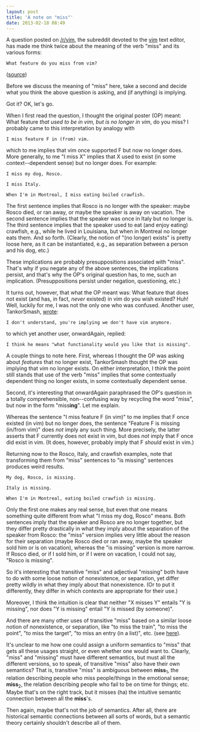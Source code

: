 ```yaml
---
layout: post
title: 'A note on "miss"'
date: 2013-02-18 08:49
---
```


A question posted on [/r/vim](http://www.reddit.com/r/vim/), the subreddit
devoted to the [vim][] text editor, has made me think twice about the meaning
of the verb "miss" and its various forms:

```
What feature do you miss from vim?
```

([source][src])

[vim]: http://www.vim.org/
[src]: http://www.reddit.com/r/vim/comments/18n05l/what_feature_do_you_miss_from_vim/

Before we discuss the meaning of "miss" here, take a second and decide what you
think the above question is asking, and (if anything) is implying.

Got it? OK, let's go.

<!-- more -->

When I first read the question, I thought the original poster (OP) meant: What
feature *that used to be in vim, but is no longer in vim*, do you miss? I
probably came to this interpretation by analogy with

```
I miss feature F in (from) vim.
```

which to me implies that vim once supported F but now no longer does. More
generally, to me "I miss X" implies that X used to exist (in some
context--dependent sense) but no longer does. For example:

```
I miss my dog, Rosco.

I miss Italy.

When I'm in Montreal, I miss eating boiled crawfish.
```

The first sentence implies that Rosco is no longer with the speaker: maybe
Rosco died, or ran away, or maybe the speaker is away on vacation. The second
sentence implies that the speaker was once in Italy but no longer is. The third
sentence implies that the speaker used to eat (and enjoy eating) crawfish,
e.g., while he lived in Louisiana, but when in Montreal no longer eats them.
And so forth. (Clearly, the notion of "(no longer) exists" is pretty loose
here, as it can be instantiated, e.g., as separation between a person and his
dog, etc.)

These implications are probably presuppositions associated with "miss". That's
why if you negate any of the above sentences, the implications persist, and
that's why the OP's original question has, to me, such an implication.
(Presuppositions persist under negation, questioning, etc.)

It turns out, however, that what the OP meant was: What feature that does not
exist (and has, in fact, *never* existed) in vim do you wish existed? Huh!
Well, luckily for me, I was not the only one who was confused. Another user,
TankorSmash,
[wrote](http://www.reddit.com/r/vim/comments/18n05l/what_feature_do_you_miss_from_vim/c8g762d):

```
I don't understand, you're implying we don't have vim anymore.
```

to which yet another user, onwardAgain, replied:

```
I think he means "what functionality would you like that is missing".
```

A couple things to note here. First, whereas I thought the OP was asking about
*features* that no longer exist, TankorSmash thought the OP was implying that
*vim* no longer exists. On either interpretation, I think the point still
stands that use of the verb "miss" implies that some contextually dependent
thing no longer exists, in some contextually dependent sense.

Second, it's interesting that onwardAgain paraphrased the OP's question in a
totally comprehensible, non--confusing way by recycling the word "miss", but
now in the form "miss**ing**". Let me explain.

Whereas the sentence "I miss feature F (in vim)" to me implies that F once
existed (in vim) but no longer does, the sentence "Feature F is missing
(in/from vim)" does *not* imply any such thing. More precisely, the latter
asserts that F currently does not exist in vim, but does *not* imply that F
once did exist in vim. (It does, however, probably imply that F *should* exist
in vim.)

Returning now to the Rosco, Italy, and crawfish examples, note that
transforming them from "miss" sentences to "is missing" sentences produces
weird results.

```
My dog, Rosco, is missing.

Italy is missing.

When I'm in Montreal, eating boiled crawfish is missing.
```

Only the first one makes any real sense, but even that one means something
quite different from what "I miss my dog, Rosco" means. Both sentences imply
that the speaker and Rosco are no longer together, but they differ pretty
drastically in what they imply about the separation of the speaker from Rosco:
the "miss" version implies very little about the reason for their separation
(maybe Rosco died or ran away, maybe the speaker sold him or is on vacation),
whereas the "is missing" version is more narrow. If Rosco died, or if I sold
him, or if I were on vacation, I could not say, "Rosco is missing".

So it's interesting that transitive "miss" and adjectival "missing" both have
to do with some loose notion of nonexistence, or separation, yet differ pretty
wildly in what they imply about that nonexistence. (Or to put it differently,
they differ in which contexts are appropriate for their use.)

Moreover, I think the intuition is clear that neither "X misses Y" entails "Y
is missing", nor does "Y is missing" entail "Y is missed (by someone)".

And there are many other uses of transitive "miss" based on a similar loose
notion of nonexistence, or separation, like "to miss the train", "to miss the
point", "to miss the target", "to miss an entry (in a list)", etc. (see
[here](http://dictionary.reference.com/browse/miss)).

It's unclear to me how one could assign a uniform semantics to "miss" that gets
all these usages straight, or even whether one would want to. Clearly, "miss"
and "missing" must have different semantics, but must all the different
versions, so to speak, of transitive "miss" also have their own semantics? That
is, transitive "miss" is ambiguous between **miss**<sub>1</sub>, the relation
describing people who miss people/things in the emotional sense;
**miss**<sub>2</sub>, the relation describing people who fail to be on time for
things; etc. Maybe that's on the right track, but it misses (ha) the intuitive
semantic connection between all the **miss**'s.

Then again, maybe that's not the job of semantics. After all, there are
historical semantic connections between all sorts of words, but a semantic
theory certainly shouldn't describe all of them.
